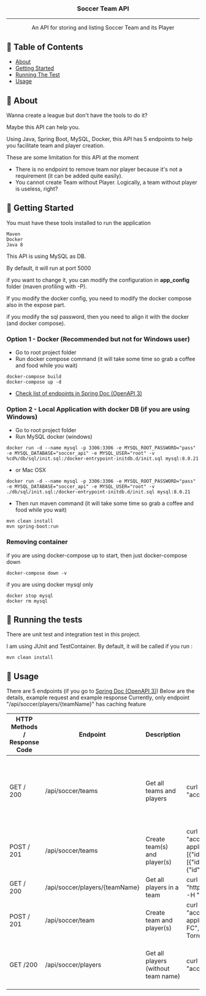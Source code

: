 
<h3 align="center">Soccer Team API</h3>


---

<p align="center"> An API for storing and listing Soccer Team and its Player
    <br> 
</p>

## 📝 Table of Contents
- [About](#about)
- [Getting Started](#getting_started)
- [Running The Test](#tests)
- [Usage](#usage)

## 🧐 About <a name = "about"></a>
Wanna create a league but don't have the tools to do it?

Maybe this API can help you. 

Using Java, Spring Boot, MySQL, Docker, this API has 5 endpoints to help you facilitate team and player creation.

These are some limitation for this API at the moment 
- There is no endpoint to remove team nor player because it's not a requirement (it can be added quite easily).
- You cannot create Team without Player. Logically, a team without player is useless, right?



## 🏁 Getting Started <a name = "getting_started"></a>
You must have these tools installed to run the application
```
Maven
Docker
Java 8
```

This API is using MySQL as DB.

By default, it will run at port 5000

if you want to change it, you can modify the configuration in **app_config** folder (maven profiling with -P).

If you modify the docker config, you need to modify the docker compose also in the expose part.

if you modify the sql password, then you need to align it with the docker (and docker compose).

### Option 1 - Docker (Recommended but not for Windows user)
- Go to root project folder
- Run docker compose command (it will take some time so grab a coffee and food while you wait)
```
docker-compose build
docker-compose up -d
```
- [Check list of endpoints in Spring Doc (OpenAPI 3)](http://localhost:5000/api/swagger-ui.html)



### Option 2 - Local Application with docker DB (if you are using Windows)
- Go to root project folder
- Run MySQL docker (windows)
```
docker run -d --name mysql -p 3306:3306 -e MYSQL_ROOT_PASSWORD="pass" -e MYSQL_DATABASE="soccer_api" -e MYSQL_USER="root" -v %cd%/db/sql/init.sql:/docker-entrypoint-initdb.d/init.sql mysql:8.0.21
```
- or Mac OSX
```
docker run -d --name mysql -p 3306:3306 -e MYSQL_ROOT_PASSWORD="pass" -e MYSQL_DATABASE="soccer_api" -e MYSQL_USER="root" -v ./db/sql/init.sql:/docker-entrypoint-initdb.d/init.sql mysql:8.0.21
```

- Then run maven command (it will take some time so grab a coffee and food while you wait)

```
mvn clean install
mvn spring-boot:run
```

### Removing container

if you are using docker-compose up to start, then just docker-compose down
```
docker-compose down -v
```

if you are using docker mysql only
```
docker stop mysql
docker rm mysql
```


## 🔧 Running the tests <a name = "tests"></a>
There are unit test and integration test in this project.

I am using JUnit and TestContainer.
By default, it will be called if you run :
```
mvn clean install
```

## 🎈 Usage <a name="usage"></a>
There are 5 endpoints (if you go to <a href="http://localhost:5000/api/swagger-ui.html">  Spring Doc (OpenAPI 3)</a>)
Below are the details, example request and example response
Currently, only endpoint "/api/soccer/players/{teamName}" has caching feature

| HTTP Methods / Response Code | Endpoint                       | Description                         | Example Request                                                                                                                                                                                                                                                                                               | Example Response                                                                                                                                                                                                                                          |
|------------------------------|--------------------------------|-------------------------------------|---------------------------------------------------------------------------------------------------------------------------------------------------------------------------------------------------------------------------------------------------------------------------------------------------------------|-----------------------------------------------------------------------------------------------------------------------------------------------------------------------------------------------------------------------------------------------------------|
| GET / 200                    | /api/soccer/teams              | Get all teams and players           | curl -X GET "http://localhost:5000/api/soccer/teams" -H "accept: application/json"                                                                                                                                                                                                                            | [{"id":0,"teamName":"Liverpool FC","players":[{"id":2,"playerNo":"8","playerName":"Steven Gerrard"}]},{"id":1,"teamName":"ChelseaFC","players":[{"id":3,"playerNo":"8","playerName":"Frank Lampard"},{"id":4,"playerNo":"4","playerName":"John Terry"}]}] |
| POST / 201                   | /api/soccer/teams              | Create team(s) and player(s)        | curl -X POST "http://localhost:5000/api/soccer/teams" -H "accept: application/json" -H "Content-Type: application/json" -d "[{\"id\":1,\"teamName\":\"ChelseaFC\",\"players\":[{\"id\":0,\"playerNo\":\"8\",\"playerName\":\"Frank Lampard\"},{\"id\":1,\"playerNo\":\"4\",\"playerName\":\"John Terry\"}]}]" |                                                                                                                                                                                                                                                           |
| GET / 200                    | /api/soccer/players/{teamName} | Get all players in a team           | curl -X GET "http://localhost:5000/api/soccer/players/Liverpool%20FC" -H "accept: application/json"                                                                                                                                                                                                           | [{"id":2,"playerNo":"8","playerName":"Steven Gerrard"}]                                                                                                                                                                                                   |
| POST / 201                   | /api/soccer/team               | Create team and player(s)           | curl -X POST "http://localhost:5000/api/soccer/team" -H "accept: application/json" -H "Content-Type: application/json" -d "{\"id\":0,\"teamName\":\"Liverpool FC\",\"players\":[{\"playerNo\":\"9\",\"playerName\":\"Fernando Torres\"}]}"                                                                    |                                                                                                                                                                                                                                                           |
| GET /200                     | /api/soccer/players            | Get all players (without team name) | curl -X GET "http://localhost:5000/api/soccer/players" -H "accept: application/json"                                                                                                                                                                                                                          | [{"id":2,"playerNo":"8","playerName":"Steven Gerrard"},{"id":3,"playerNo":"8","playerName":"Frank Lampard"},{"id":4,"playerNo":"4","playerName":"John Terry"}]                                                                                            |
